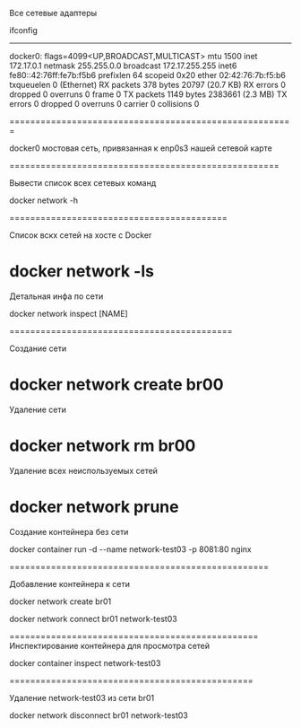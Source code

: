 Все сетевые адаптеры

ifconfig

----

docker0: flags=4099<UP,BROADCAST,MULTICAST>  mtu 1500
        inet 172.17.0.1  netmask 255.255.0.0  broadcast 172.17.255.255 
        inet6 fe80::42:76ff:fe7b:f5b6  prefixlen 64  scopeid 0x20<link>
        ether 02:42:76:7b:f5:b6  txqueuelen 0  (Ethernet)
        RX packets 378  bytes 20797 (20.7 KB)
        RX errors 0  dropped 0  overruns 0  frame 0
        TX packets 1149  bytes 2383661 (2.3 MB)
        TX errors 0  dropped 0 overruns 0  carrier 0  collisions 0

=======================================================

docker0 мостовая сеть, привязанная к enp0s3 нашей сетевой карте

====================================================

Вывести список всех сетевых команд

docker network -h

==========================================

Список вскх сетей на хосте с Docker

docker network -ls
====================================

Детальная инфа по сети

docker network inspect [NAME]

===========================================

Создание сети

docker network create br00
===========================================

Удаление сети

docker network rm br00
===========================================

Удаление всех неиспользуемых сетей

docker network prune
===========================================

Создание контейнера без сети

docker container run -d --name network-test03 -p 8081:80 nginx

==================================================

Добавление контейнера к сети

docker network create br01

docker network connect br01 network-test03

================================================
Инспектирование контейнера для просмотра сетей

docker container inspect network-test03

===============================================

Удаление network-test03 из сети br01

docker network disconnect br01 network-test03





